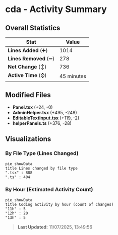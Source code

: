 # cda - Activity Summary 

## Overall Statistics

| Stat                   | Value                                                             |
| ---------------------- | ----------------------------------------------------------------- |
| **Lines Added** (➕)   | 1014                                          |
| **Lines Removed** (➖) | 278                                        |
| **Net Change** (↕)    | 736                |
| **Active Time** (⌚)   | 45 minutes |


## Modified Files
- **Panel.tsx** (+24, -0)
- **AdminHelper.tsx** (+495, -248)
- **EditableTextInput.tsx** (+119, -2)
- **helperPanels.ts** (+376, -28)

## Visualizations

### By File Type (Lines Changed)

```mermaid
pie showData
title Lines changed by file type
".tsx" : 888
".ts" : 404
```

### By Hour (Estimated Activity Count)

```mermaid
pie showData
title Coding activity by hour (count of changes)
"11h" : 5
"12h" : 20
"13h" : 5
```


> **Last Updated:** 11/07/2025, 13:49:56